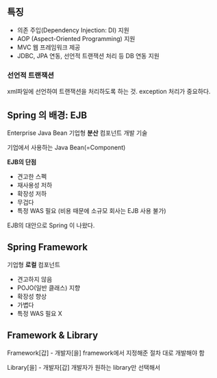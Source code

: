 ## 특징
* 의존 주입(Dependency Injection: DI) 지원
* AOP (Aspect-Oriented Programming) 지원
* MVC 웹 프레임워크 제공
* JDBC, JPA 연동, 선언적 트랜잭션 처리 등 DB 연동 지원

### 선언적 트랜잭션
xml파일에 선언하여 트랜잭션을 처리하도록 하는 것.
exception 처리가 중요하다.

## Spring 의 배경: EJB
Enterprise Java Bean
기업형 **분산** 컴포넌트 개발 기술

기업에서 사용하는 Java Bean(=Component)

**EJB의 단점**
* 견고한 스펙
* 재사용성 저하
* 확장성 저하
* 무겁다
* 특정 WAS 필요 
(비용 때문에 소규모 회사는 EJB 사용 불가)

EJB의 대안으로 Spring 이 나왔다.

## Spring Framework
기업형 **로컬** 컴포넌트

* 견고하지 않음
* POJO(일반 클래스) 지향
* 확장성 향상
* 가볍다
* 특정 WAS 필요 X

## Framework & Library
Framework[갑] - 개발자[을]
framework에서 지정해준 절차 대로 개발해야 함

Library[을] - 개발자[갑]
개발자가 원하는 library만 선택해서
<!--stackedit_data:
eyJoaXN0b3J5IjpbLTExNjc3Mzg4NzNdfQ==
-->